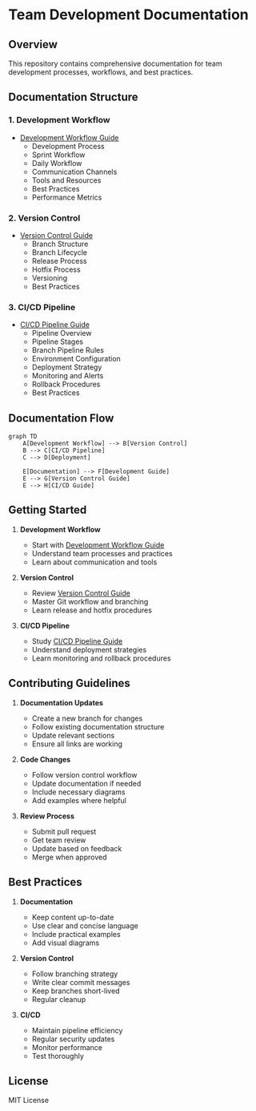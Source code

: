 # Team Development Documentation

## Overview
This repository contains comprehensive documentation for team development processes, workflows, and best practices.

## Documentation Structure

### 1. Development Workflow
- [Development Workflow Guide](workflow/development-workflow.md)
  - Development Process
  - Sprint Workflow
  - Daily Workflow
  - Communication Channels
  - Tools and Resources
  - Best Practices
  - Performance Metrics

### 2. Version Control
- [Version Control Guide](workflow/version-control.md)
  - Branch Structure
  - Branch Lifecycle
  - Release Process
  - Hotfix Process
  - Versioning
  - Best Practices

### 3. CI/CD Pipeline
- [CI/CD Pipeline Guide](workflow/ci-cd-pipeline.md)
  - Pipeline Overview
  - Pipeline Stages
  - Branch Pipeline Rules
  - Environment Configuration
  - Deployment Strategy
  - Monitoring and Alerts
  - Rollback Procedures
  - Best Practices

## Documentation Flow

```mermaid
graph TD
    A[Development Workflow] --> B[Version Control]
    B --> C[CI/CD Pipeline]
    C --> D[Deployment]
    
    E[Documentation] --> F[Development Guide]
    E --> G[Version Control Guide]
    E --> H[CI/CD Guide]
```

## Getting Started

1. **Development Workflow**
   - Start with [Development Workflow Guide](workflow/development-workflow.md)
   - Understand team processes and practices
   - Learn about communication and tools

2. **Version Control**
   - Review [Version Control Guide](workflow/version-control.md)
   - Master Git workflow and branching
   - Learn release and hotfix procedures

3. **CI/CD Pipeline**
   - Study [CI/CD Pipeline Guide](workflow/ci-cd-pipeline.md)
   - Understand deployment strategies
   - Learn monitoring and rollback procedures

## Contributing Guidelines

1. **Documentation Updates**
   - Create a new branch for changes
   - Follow existing documentation structure
   - Update relevant sections
   - Ensure all links are working

2. **Code Changes**
   - Follow version control workflow
   - Update documentation if needed
   - Include necessary diagrams
   - Add examples where helpful

3. **Review Process**
   - Submit pull request
   - Get team review
   - Update based on feedback
   - Merge when approved

## Best Practices

1. **Documentation**
   - Keep content up-to-date
   - Use clear and concise language
   - Include practical examples
   - Add visual diagrams

2. **Version Control**
   - Follow branching strategy
   - Write clear commit messages
   - Keep branches short-lived
   - Regular cleanup

3. **CI/CD**
   - Maintain pipeline efficiency
   - Regular security updates
   - Monitor performance
   - Test thoroughly

## License
MIT License 